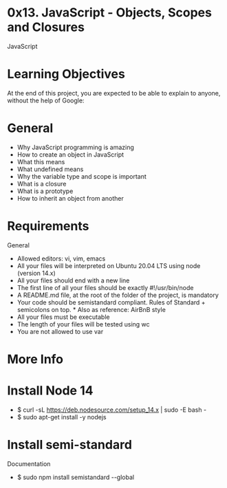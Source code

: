 # 0x13. JavaScript - Objects, Scopes and Closures
JavaScript

# Learning Objectives
At the end of this project, you are expected to be able to explain to anyone, without the help of Google:

# General
* Why JavaScript programming is amazing
* How to create an object in JavaScript
* What this means
* What undefined means
* Why the variable type and scope is important
* What is a closure
* What is a prototype
* How to inherit an object from another

# Requirements
General
* Allowed editors: vi, vim, emacs
* All your files will be interpreted on Ubuntu 20.04 LTS using node (version 14.x)
* All your files should end with a new line
* The first line of all your files should be exactly #!/usr/bin/node
* A README.md file, at the root of the folder of the project, is mandatory
* Your code should be semistandard compliant. Rules of Standard + semicolons on top. * Also as reference: AirBnB style
* All your files must be executable
* The length of your files will be tested using wc
* You are not allowed to use var

# More Info
# Install Node 14

* $ curl -sL https://deb.nodesource.com/setup_14.x | sudo -E bash -
* $ sudo apt-get install -y nodejs

# Install semi-standard
Documentation

* $ sudo npm install semistandard --global
